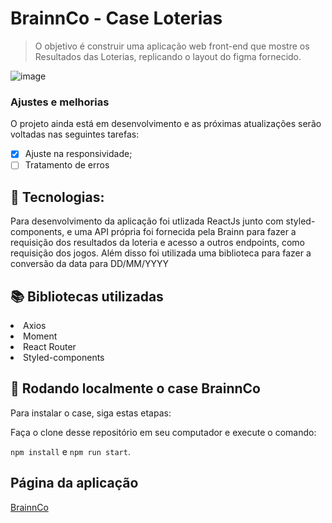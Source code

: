 # BrainnCo - Case Loterias

> O objetivo é construir uma aplicação web front-end que mostre os Resultados das Loterias, replicando o layout do figma fornecido.

![image](https://user-images.githubusercontent.com/81276751/142435063-c2495709-fa3b-4ad1-9272-f55c047f0cc1.png)
### Ajustes e melhorias

O projeto ainda está em desenvolvimento e as próximas atualizações serão voltadas nas seguintes tarefas:

- [x] Ajuste na responsividade;
- [ ] Tratamento de erros

## :robot: Tecnologias: 

Para desenvolvimento da aplicação foi utlizada ReactJs junto com styled-components, e uma API própria foi fornecida pela Brainn para fazer a requisição dos resultados da loteria e acesso a outros endpoints, como requisição dos jogos. Além disso foi utilizada uma biblioteca para fazer a conversão da data para DD/MM/YYYY

## :books: Bibliotecas utilizadas 
  <li>Axios</li>
  <li>Moment</li>
  <li>React Router</li>
  <li>Styled-components</li>

## 🚀 Rodando localmente o case BrainnCo

Para instalar o case, siga estas etapas:

Faça o clone desse repositório em seu computador e execute o comando:

`npm install` e `npm run start`.

## Página da aplicação
<a href="http://www.case-brainn..surge.sh">BrainnCo</a> 

